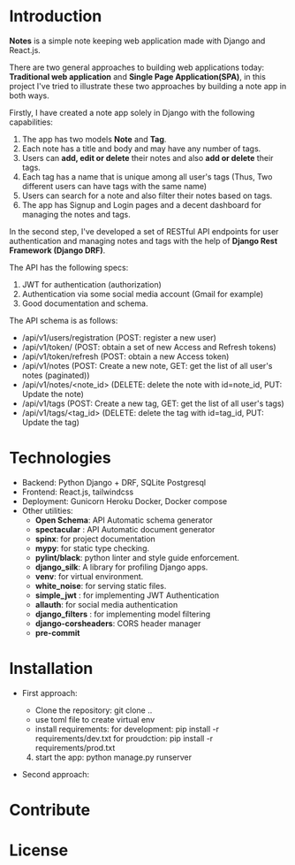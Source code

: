 # Introduction
**Notes** is a simple note keeping web application made with Django and React.js.

There are two general approaches to building web applications today:
**Traditional web application** and **Single Page Application(SPA)**, in this project I've tried to illustrate these two approaches by building a note app in both ways.


Firstly, I have created a note app solely in Django with the following capabilities:

1) The app has two models **Note** and **Tag**.
2) Each note has a title and body and may have any number of tags. 
3) Users can **add, edit or delete** their notes and also **add or delete** their tags.
4) Each tag has a name that is unique among all user's tags (Thus, Two different users can have tags with the same name)
4) Users can search for a note and also filter their notes based on tags.
5) The app has Signup and Login pages and a decent dashboard for managing the notes and tags.


In the second step, I've developed a set of RESTful API endpoints for user authentication and managing notes and tags with the help of **Django Rest Framework (Django DRF)**.

The API has the following specs:

1) JWT for authentication (authorization)
2) Authentication via some social media account (Gmail for example)
3) Good documentation and schema.

The API schema is as follows:

- /api/v1/users/registration (POST: register a new user)
- /api/v1/token/ (POST: obtain a set of new Access and Refresh tokens)
- /api/v1/token/refresh (POST: obtain a new Access token) 
- /api/v1/notes  (POST: Create a new note, GET: get the list of all user's notes (paginated))
- /api/v1/notes/<note_id> (DELETE: delete the note with id=note_id, PUT: Update the note)
- /api/v1/tags (POST: Create a new tag, GET: get the list of all user's tags)
- /api/v1/tags/<tag_id> (DELETE: delete the tag with id=tag_id, PUT: Update the tag)



# Technologies

- Backend: Python Django + DRF, SQLite Postgresql
- Frontend: React.js, tailwindcss
- Deployment: Gunicorn Heroku  Docker, Docker compose
- Other utilities:
    - **Open Schema**: API Automatic schema generator
    - **spectacular** : API Automatic document generator
    - **spinx**: for project documentation
    - **mypy**: for static type checking.
    - **pylint/black**: python linter and style guide enforcement.
    - **django_silk**: A library for profiling Django apps.
    - **venv**: for virtual environment.
    - **white_noise**: for serving static files.
    - **simple_jwt** : for implementing JWT Authentication
    - **allauth**: for social media authentication
    - **django_filters** : for implementing model filtering
    - **django-corsheaders**: CORS header manager
    - **pre-commit**


# Installation
- First approach:
    - Clone the repository:
        git clone ..
    - use toml file to create virtual env
    - install requirements:
        for development:
            pip install -r requirements/dev.txt
        for proudction:
            pip install -r requirements/prod.txt
    4) start the app:
        python  manage.py runserver

- Second approach:


# Contribute


# License